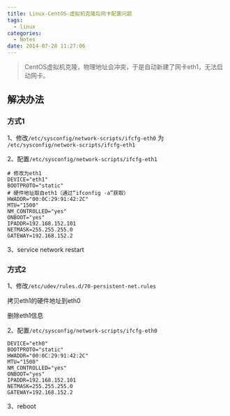 ```yaml
---
title: Linux-CentOS-虚拟机克隆后网卡配置问题
tags:
  - linux
categories:
  - Notes
date: 2014-07-28 11:27:06
---
```


>CentOS虚拟机克隆，物理地址会冲突，于是自动新建了网卡eth1，无法启动网卡。

## 解决办法
### 方式1

1、修改`/etc/sysconfig/network-scripts/ifcfg-eth0` 为 `/etc/sysconfig/network-scripts/ifcfg-eth1`

2、配置`/etc/sysconfig/network-scripts/ifcfg-eth1`

```linux-config
# 修改为eth1 
DEVICE="eth1" 
BOOTPROTO="static" 
# 硬件地址取自eth1（通过“ifconfig -a”获取）
HWADDR="00:0C:29:91:42:2C" 
MTU="1500" 
NM_CONTROLLED="yes" 
ONBOOT="yes" 
IPADDR=192.168.152.101 
NETMASK=255.255.255.0 
GATEWAY=192.168.152.2 
```

3、service network restart 

### 方式2

1、修改`/etc/udev/rules.d/70-persistent-net.rules`

拷贝eth1的硬件地址到eth0

删除eth1信息

2、配置`/etc/sysconfig/network-scripts/ifcfg-eth0`

``` linux-config
DEVICE="eth0" 
BOOTPROTO="static" 
HWADDR="00:0C:29:91:42:2C" 
MTU="1500" 
NM_CONTROLLED="yes" 
ONBOOT="yes" 
IPADDR=192.168.152.101 
NETMASK=255.255.255.0 
GATEWAY=192.168.152.2 
```

3、reboot